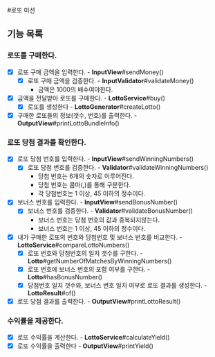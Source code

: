 #로또 미션

## 기능 목록

### 로또를 구매한다.
  - [x] 로또 구매 금액을 입력한다. - **InputView**#sendMoney()
    - [x] 로또 구매 금액을 검증한다. - **InputValidator**#validateMoney()
        - 금액은 1000의 배수여야한다.
  - [x] 금액을 전달받아 로또를 구매한다. - **LottoService**#buy()
    - [x] 로또를 생성한다 - **LottoGenerator**#createLotto()
  - [x] 구매한 로또들의 정보(갯수, 번호)를 출력한다. - **OutputView**#printLottoBundleInfo()
### 로또 당첨 결과를 확인한다.
  - [x] 로또 당첨 번호를 입력한다. - **InputView**#sendWinningNumbers()
    - [x] 로또 당첨 번호를 검증한다. - **Validator**#validateWinningNumbers()
        - 당첨 번호는 6개의 숫자로 이루어진다.
        - 당첨 번호는 콤마(,)를 통해 구분한다.
        - 각 당첨번호는 1 이상, 45 이하의 정수이다.
  - [x] 보너스 번호를 입력한다. - **InputView**#sendBonusNumber()
    - [x] 보너스 번호를 검증한다. - **Validator**#validateBonusNumber()
        - 보너스 번호는 당첨 번호의 값과 중복되지않는다.
        - 보너스 번호는 1 이상, 45 이하의 정수이다.
  - [x] 내가 구매한 로또의 번호와 당첨번호 및 보너스 번호를 비교한다. - **LottoService**#compareLottoNumbers()
    - [x] 로또 번호와 당첨번호의 일치 갯수를 구한다. - **Lotto**#getNumberOfMatchesByWinningNumbers()
    - [x] 로또 번호에 보너스 번호의 포함 여부를 구한다. - **Lotto**#hasBonusNumber()
    - [x] 당첨번호 일치 갯수와, 보너스 번호 일치 여부로 로또 결과를 생성한다. - **LottoResult**#of()
  - [x] 로또 당첨 결과를 출력한다. - **OutputView**#printLottoResult()
### 수익률을 제공한다.
  - [x] 로또 수익률을 계산한다. - **LottoService**#calculateYield()
  - [x] 로또 수익률을 출력한다 - **OutputView**#printYield()
